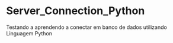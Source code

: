 # Server_Connection_Python

Testando a aprendendo a conectar em banco de dados utilizando Linguagem Python
